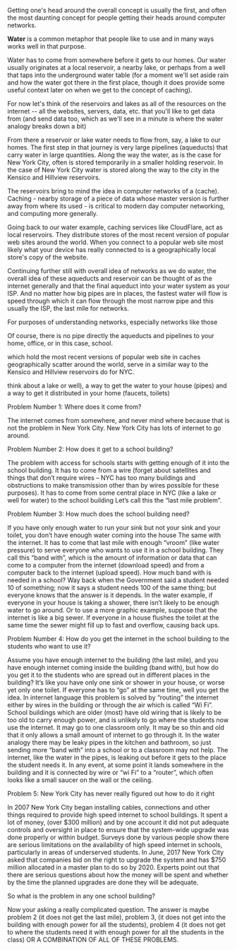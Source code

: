 Getting one's head around the overall concept is usually the first, and often the most daunting concept for people getting their heads around computer networks.

**Water** is a common metaphor that people like to use and in many ways works well in that purpose.

Water has to come from somewhere before it gets to our homes. Our water usually originates at a local reservoir, a nearby lake, or perhaps from a well that taps into the underground water table (for a moment we'll set aside rain and how the water got there in the first place, though it does provide some useful context later on when we get to the concept of caching).

For now let's think of the reservoirs and lakes as all of the resources on the internet -- all the websites, servers, data, etc. that you'll like to get data from (and send data too, which as we'll see in a minute is where the water analogy breaks down a bit)

From there a reservoir or lake water needs to flow from, say, a lake to our homes. The first step in that journey is very large pipelines (aqueducts) that carry water in large quantities. Along the way the water, as is the case for New York City, often is stored temporarily in a smaller holding reservoir. In the case of New York City water is stored along the way to the city in the Kensico and Hillview reservoirs.

The reservoirs bring to mind the idea in computer networks of a \(cache\). Caching - nearby storage of a piece of data whose master version is further away from where its used - is critical to modern day computer networking, and computing more generally.

Going back to our water example, caching services like CloudFlare, act as local reservoirs. They distribute stores of the most recent version of popular web sites around the world. When you connect to a popular web site most likely what your device has really connected to is a geographically local store's copy of the website.

Continuing further still with overall idea of networks as we do water, the overall idea of these aqueducts and reservoir can be thought of as the internet generally and that the final aqueduct into your water system as your ISP. And no matter how big pipes are in places, the fastest water will flow is speed through which it can flow through the most narrow pipe and this usually the ISP, the last mile for networks.

For purposes of understanding networks, especially networks like those



Of course, there is no pipe directly the aqueducts and pipelines to your home, office, or in this case, school.



which hold the most recent versions of popular web site in caches geographically scatter around the world, serve in a similar way to the Kensico and Hillview reservoirs do for NYC.


think about a lake or well\), a way to get the water to your house \(pipes\) and a way to get it distributed in your home \(faucets, toilets\)

Problem  Number 1: Where does it come from?

The internet comes from somewhere, and never mind where because that is not the problem in New York City.  New York City has lots of internet to go around.

Problem Number 2:  How does it get to a school building?

The problem with access for schools starts with getting enough of it into the school building.  It has to come from a wire \(forget about satellites and things that don’t require wires – NYC has too many buildings and obstructions to make transmission other than by wires possible for these purposes\).  It has to come from some central place in NYC \(like a lake or well for water\) to the school building  Let’s call this the “last mile problem”.

Problem Number 3:  How much does the school  building need?

If you have only enough water to run your sink but not your sink and your toilet, you don’t have enough water coming into the house  The same with the internet.  It has to come that last mile with enough “vroom” \(like water pressure\) to serve everyone who wants to use it in a school building.  They call this “band with”, which is the amount of information or data that can come to a computer from the internet \(download speed\) and from a computer back to the internet \(upload speed\).  How much band with is needed in a school?  Way back when the Government said a student needed 10 of something; now it says a student needs 100 of the same thing; but everyone knows that the answer is it depends.  In the water example, if everyone in your house is taking a shower, there isn’t likely to be enough water to go around.  Or to use a more graphic example, suppose that the internet is like a big sewer.  If everyone in a house flushes the toilet at the same time the sewer might fill up to fast and overflow, causing back ups.

Problem Number 4:  How do you get the internet in the school building to the students who want to use it?

Assume you have enough internet to the building \(the last mile\), and you have enough internet coming inside the building \(band with\), but how do you get it to the students who are spread out in different places in the building?    It’s like you have only one sink or shower in your house, or worse yet only one toilet.  If everyone has to “go” at the same time, well you get the idea.  In internet language this problem is solved by  “routing” the internet either by wires in the building or through the air which is called “Wi Fi”.  School buildings which are older \(most\) have old wiring that is likely to be too old to carry enough power, and is unlikely to go where the students now use the internet.  It may go to one classroom only.  It may be so thin and old that it only allows a small amount of internet to go through it.  In the water analogy there may be  leaky pipes in the kitchen and bathroom, so just sending more “band with” into a school or to a classroom may not help.  The internet, like the water in the pipes, is leaking out before it gets to the place the student needs it.  In any event, at some point  it lands somewhere in the building and it is connected by wire or “wi Fi” to a “router”, which often looks like a small saucer on the wall or the ceiling.

Problem 5:  New York City has never really figured out how to do it right

In 2007 New York City began installing cables, connections and other things required to provide high speed internet to school buildings.  It spent a lot of money, \(over $300 million\) and by one account it did not put adequate controls and oversight in place to ensure that the system-wide upgrade was done properly or within budget.  Surveys done by various people show there are serious limitations on the availability of high speed internet in schools, particularly in areas of underserved students.    In June, 2017 New York  City asked  that companies bid on the right to upgrade the system and has $750 million allocated in a master plan to do so by 2020.  Experts point out that there are serious questions about how the money will be spent and whether by the time the planned upgrades are done they will be adequate.

So what is the problem in any one school building?

Now your asking a really complicated question.  The answer is maybe problem 2 \(it does not get the last mile\), problem 3, \(it does not get into the building with enough power for all the students\), problem 4 \(it does not get to where the students need it with enough power for all the students in the class\) OR A COMBINATION OF ALL OF THESE PROBLEMS.
